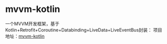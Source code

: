 # mvvm-kotlin
一个MVVM开发框架，基于Kotlin+Retrofit+Coroutine+Databinding+LiveData+LiveEventBus封装：
项目地址：[mvvm-kotlin](https://github.com/qintangtao/mvvm-kotlin)
